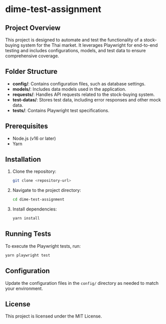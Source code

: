 # dime-test-assignment

## Project Overview
This project is designed to automate and test the functionality of a stock-buying system for the Thai market. It leverages Playwright for end-to-end testing and includes configurations, models, and test data to ensure comprehensive coverage.

## Folder Structure
- **config/**: Contains configuration files, such as database settings.
- **models/**: Includes data models used in the application.
- **requests/**: Handles API requests related to the stock-buying system.
- **test-datas/**: Stores test data, including error responses and other mock data.
- **tests/**: Contains Playwright test specifications.

## Prerequisites
- Node.js (v16 or later)
- Yarn

## Installation
1. Clone the repository:
   ```bash
   git clone <repository-url>
   ```
2. Navigate to the project directory:
   ```bash
   cd dime-test-assignment
   ```
3. Install dependencies:
   ```bash
   yarn install
   ```

## Running Tests
To execute the Playwright tests, run:
```bash
yarn playwright test
```

## Configuration
Update the configuration files in the `config/` directory as needed to match your environment.

## License
This project is licensed under the MIT License.

